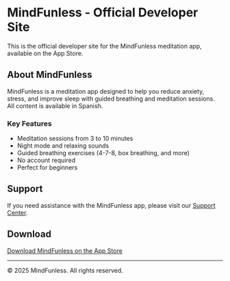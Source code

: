 # MindFunless - Official Developer Site

This is the official developer site for the MindFunless meditation app, available on the App Store.

## About MindFunless

MindFunless is a meditation app designed to help you reduce anxiety, stress, and improve sleep with guided breathing and meditation sessions. All content is available in Spanish.

### Key Features
- Meditation sessions from 3 to 10 minutes
- Night mode and relaxing sounds
- Guided breathing exercises (4-7-8, box breathing, and more)
- No account required
- Perfect for beginners

## Support

If you need assistance with the MindFunless app, please visit our [Support Center](https://zigzag-dibble-bc3.notion.site/Mindfunless-Centro-de-Soporte-1d55cc7de2c180ccbb49df7463e1dad3?pvs=4).

## Download

[Download MindFunless on the App Store](https://apps.apple.com/es/app/mindfunless/id6744620071)

---

© 2025 MindFunless. All rights reserved.
